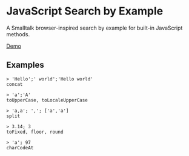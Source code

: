 # JavaScript Search by Example

A Smalltalk browser-inspired search by example for built-in JavaScript methods.

[Demo](http://jakob-stoeck.github.io/js-search-by-example/)

## Examples

    > 'Hello';' world';'Hello world'
    concat

    > 'a';'A'
    toUpperCase, toLocaleUpperCase

    > 'a,a'; ','; ['a','a']
    split

    > 3.14; 3
    toFixed, floor, round

    > 'a'; 97
    charCodeAt
